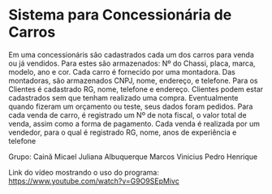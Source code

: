 # Sistema para Concessionária de Carros
 
Em uma concessionáris são cadastrados cada um dos carros para venda ou já vendidos. Para estes são armazenados: Nº do Chassi, placa, marca, modelo, ano e cor. Cada carro é fornecido por uma montadora. Das montadoras, são armazenados CNPJ, nome, endereço, e telefone. Para os Clientes é cadastrado RG, nome, telefone e endereço. Clientes podem estar cadastrados sem que tenham realizado uma compra. Eventualmente quando fizeram um orçamento ou teste, seus dados foram pedidos. Para cada venda de carro, é registrado um Nº de nota fiscal, o valor total de venda, assim como a forma de pagamento. Cada venda é realizada por um vendedor, para o qual é registrado RG, nome, anos de experiência e telefone
 
Grupo:
Cainã Micael
Juliana Albuquerque
Marcos Vinicius
Pedro Henrique

Link do vídeo mostrando o uso do programa: https://www.youtube.com/watch?v=G9O9SEpMivc